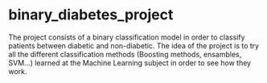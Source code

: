 # binary_diabetes_project
The project consists of a binary classification model in order to classify patients between diabetic and non-diabetic. The idea of the project is to try all the different classification methods (Boosting methods, ensambles, SVM...) learned at the Machine Learning subject in order to see how they work. 

